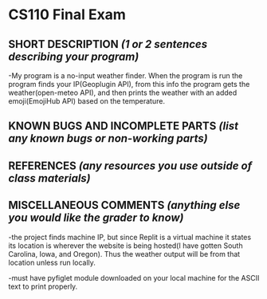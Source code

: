 # CS110 Final Exam

## SHORT DESCRIPTION *(1 or 2 sentences describing your program)*
-My program is a no-input weather finder. When the program is run the program finds your IP(Geoplugin API), from this info the program gets the weather(open-meteo API), and then prints the weather with an added emoji(EmojiHub API) based on the temperature.
## KNOWN BUGS AND INCOMPLETE PARTS *(list any known bugs or non-working parts)*
 
## REFERENCES *(any resources you use outside of class materials)*

## MISCELLANEOUS COMMENTS *(anything else you would like the grader to know)*
-the project finds machine IP, but since Replit is a virtual machine it states its location is wherever the website is being hosted(I have gotten South Carolina, Iowa, and Oregon). Thus the weather output will be from that location unless run locally.

-must have pyfiglet module downloaded on your local machine for the ASCII text to print properly.